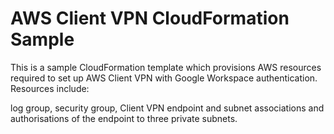 # AWS Client VPN CloudFormation Sample

This is a sample CloudFormation template which provisions AWS resources required to set up AWS Client VPN with Google Workspace authentication. Resources include:

log group, security group, Client VPN endpoint and subnet associations and authorisations of the endpoint to three private subnets.
